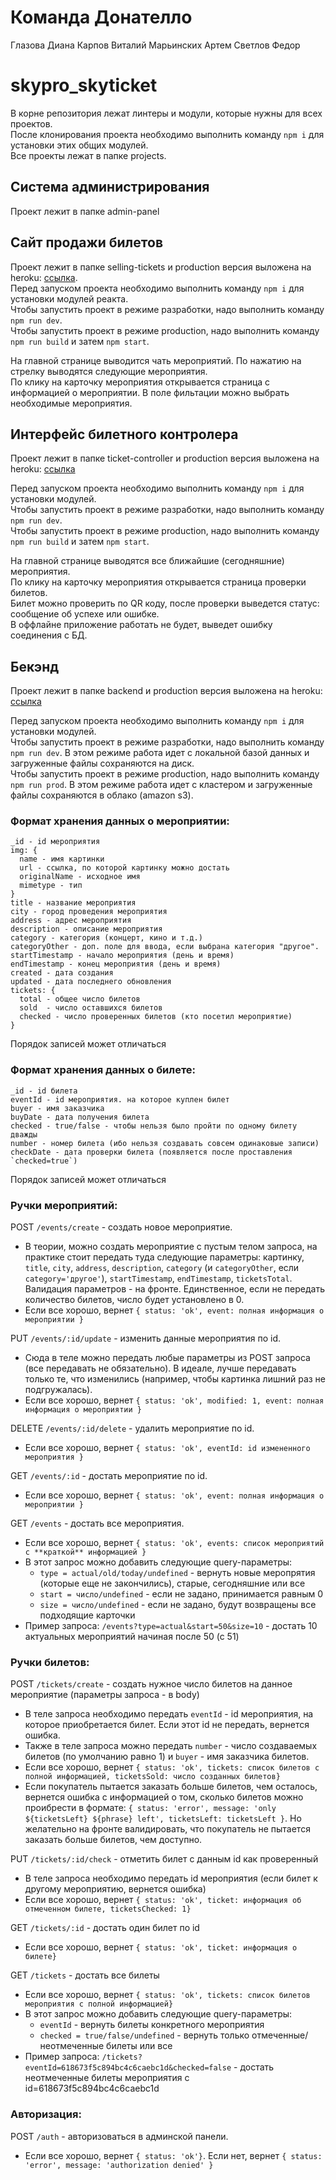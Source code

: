 # Команда Донателло

Глазова Диана
Карпов Виталий
Марьинских Артем
Светлов Федор

# skypro_skyticket

В корне репозитория лежат линтеры и модули, которые нужны для всех проектов.  
После клонирования проекта необходимо выполнить команду `npm i` для установки этих общих модулей.  
Все проекты лежат в папке projects.

## Система администрирования

Проект лежит в папке admin-panel

## Сайт продажи билетов

Проект лежит в папке selling-tickets и production версия выложена на heroku: [ссылка](https://selling-tickets.herokuapp.com/).  
Перед запуском проекта необходимо выполнить команду `npm i` для установки модулей реакта.  
Чтобы запустить проект в режиме разработки, надо выполнить команду `npm run dev`.  
Чтобы запустить проект в режиме production, надо выполнить команду `npm run build` и затем `npm start`.

На главной странице выводится чать мероприятий. По нажатию на стрелку выводятся следующие мероприятия.  
По клику на карточку мероприятия открывается страница с информацией о мероприятии.
В поле фильтации можно выбрать необходимые мероприятия.

## Интерфейс билетного контролера

Проект лежит в папке ticket-controller и production версия выложена на heroku: [ссылка](https://donatello-skyticket-controller.herokuapp.com/)

Перед запуском проекта необходимо выполнить команду `npm i` для установки модулей.  
Чтобы запустить проект в режиме разработки, надо выполнить команду `npm run dev`.  
Чтобы запустить проект в режиме production, надо выполнить команду `npm run build` и затем `npm start`.

На главной странице выводятся все ближайшие (сегодняшние) мероприятия.  
По клику на карточку мероприятия открывается страница проверки билетов.  
Билет можно проверить по QR коду, после проверки выведется статус: сообщение об успехе или ошибке.  
В оффлайне приложение работать не будет, выведет ошибку соединения с БД.

## Бекэнд

Проект лежит в папке backend и production версия выложена на heroku: [ссылка](https://donatello-skyticket-backend.herokuapp.com/)

Перед запуском проекта необходимо выполнить команду `npm i` для установки модулей.  
Чтобы запустить проект в режиме разработки, надо выполнить команду `npm run dev`. В этом режиме работа идет с локальной базой данных и загруженные файлы сохраняются на диск.  
Чтобы запустить проект в режиме production, надо выполнить команду `npm run prod`. В этом режиме работа идет с кластером и загруженные файлы сохраняются в облако (amazon s3).

### Формат хранения данных о мероприятии:

```
_id - id мероприятия
img: {
  name - имя картинки
  url - ссылка, по которой картинку можно достать
  originalName - исходное имя
  mimetype - тип
}
title - название мероприятия
city - город проведения мероприятия
address - адрес мероприятия
description - описание мероприятия
category - категория (концерт, кино и т.д.)
categoryOther - доп. поле для ввода, если выбрана категория "другое".
startTimestamp - начало мероприятия (день и время)
endTimestamp - конец мероприятия (день и время)
created - дата создания
updated - дата последнего обновления
tickets: {
  total - общее число билетов
  sold  - число оставшихся билетов
  checked - число проверенных билетов (кто посетил мероприятие)
}
```

Порядок записей может отличаться

### Формат хранения данных о билете:

```
_id - id билета
eventId - id мероприятия. на которое куплен билет
buyer - имя заказчика
buyDate - дата получения билета
checked - true/false - чтобы нельзя было пройти по одному билету дважды
number - номер билета (ибо нельзя создавать совсем одинаковые записи)
checkDate - дата проверки билета (появляется после проставления `checked=true`)
```

Порядок записей может отличаться

### Ручки мероприятий:

POST `/events/create` - создать новое мероприятие.

- В теории, можно создать мероприятие с пустым телом запроса, на практике стоит передать туда следующие параметры: картинку, `title`, `city`, `address`, `description`, `category` (и `categoryOther`, если `category='другое'`), `startTimestamp`, `endTimestamp`, `ticketsTotal`. Валидация параметров - на фронте. Единственное, если не передать количество билетов, число будет установлено в 0.
- Если все хорошо, вернет `{ status: 'ok', event: полная информация о мероприятии }`

PUT `/events/:id/update` - изменить данные мероприятия по id.

- Сюда в теле можно передать любые параметры из POST запроса (все передавать не обязательно). В идеале, лучше передавать только те, что изменились (например, чтобы картинка лишний раз не подгружалась).
- Если все хорошо, вернет `{ status: 'ok', modified: 1, event: полная информация о мероприятии }`

DELETE `/events/:id/delete` - удалить мероприятие по id.

- Если все хорошо, вернет `{ status: 'ok', eventId: id измененного мероприятия }`

GET `/events/:id` - достать мероприятие по id.

- Если все хорошо, вернет `{ status: 'ok', event: полная информация о мероприятии }`

GET `/events` - достать все мероприятия.

- Если все хорошо, вернет `{ status: 'ok', events: список мероприятий с **краткой** информацией }`
- В этот запрос можно добавить следующие query-параметры:
  - `type = actual/old/today/undefined` - вернуть новые меропрятия (которые еще не закончились), старые, сегодняшние или все
  - `start = число/undefined` - если не задано, принимается равным 0
  - `size = число/undefined` - если не задано, будут возвращены все подходящие карточки
- Пример запроса: `/events?type=actual&start=50&size=10` - достать 10 актуальных мероприятий начиная после 50 (с 51)

### Ручки билетов:

POST `/tickets/create` - создать нужное число билетов на данное мероприятие (параметры запроса - в body)

- В теле запроса необходимо передать `eventId` - id мероприятия, на которое приобретается билет. Если этот id не передать, вернется ошибка.
- Также в теле запроса можно передать `number` - число создаваемых билетов (по умолчанию равно 1) и `buyer` - имя заказчика билетов.
- Если все хорошо, вернет `{ status: 'ok', tickets: список билетов с полной информацией, ticketsSold: число созданных билетов}`
- Если покупатель пытается заказать больше билетов, чем осталось, вернется ошибка с информацией о том, сколько билетов можно проибрести в формате: `{ status: 'error', message: 'only ${ticketsLeft} ${phrase} left', ticketsLeft: ticketsLeft }`. Но желательно на фронте валидировать, что покупатель не пытается заказать больше билетов, чем доступно.

PUT `/tickets/:id/check` - отметить билет с данным id как проверенный

- В теле запроса необходимо передать id мероприятия (если билет к другому мероприятию, вернется ошибка)
- Если все хорошо, вернет `{ status: 'ok', ticket: информация об отмеченном билете, ticketsChecked: 1}`

GET `/tickets/:id` - достать один билет по id

- Если все хорошо, вернет `{ status: 'ok', ticket: информация о билете}`

GET `/tickets` - достать все билеты

- Если все хорошо, вернет `{ status: 'ok', tickets: список билетов мероприятия с полной информацией}`
- В этот запрос можно добавить следующие query-параметры:
  - `eventId` - вернуть билеты конкретного мероприятия
  - `checked = true/false/undefined` - вернуть только отмеченные/неотмеченные билеты или все
- Пример запроса: `/tickets?eventId=618673f5c894bc4c6caebc1d&checked=false` - достать неотмеченные билеты мероприятия с id=618673f5c894bc4c6caebc1d

### Авторизация:

POST `/auth` - авторизоваться в админской панели.

- Если все хорошо, вернет `{ status: 'ok'}`. Если нет, вернет `{ status: 'error', message: 'authorization denied' }`
